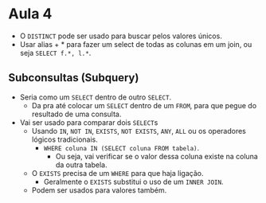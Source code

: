 # Aula 4

* O `DISTINCT` pode ser usado para buscar pelos valores únicos.
* Usar alias + * para fazer um select de todas as colunas em um join, ou seja `SELECT f.*, l.*`.

## Subconsultas (Subquery)
* Seria como um `SELECT` dentro de outro `SELECT`.
  * Da pra até colocar um `SELECT` dentro de um `FROM`, para que pegue do resultado de uma consulta.
* Vai ser usado para comparar dois `SELECT`s
  * Usando `IN`, `NOT IN`, `EXISTS`, `NOT EXISTS`, `ANY`, `ALL` ou os operadores lógicos tradicionais.
    * `WHERE coluna IN (SELECT coluna FROM tabela)`.
      * Ou seja, vai verificar se o valor dessa coluna existe na coluna da outra tabela.
  * O `EXISTS` precisa de um `WHERE` para que haja ligação.
    * Geralmente o `EXISTS` substitui o uso de um `INNER JOIN`.
  * Podem ser usados para valores também.